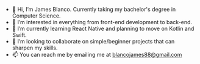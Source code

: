 - 👋 Hi, I’m James Blanco. Currently taking my bachelor's degree in Computer Science.
- 👀 I’m interested in everything from front-end development to back-end. 
- 🌱 I’m currently learning React Native and planning to move on Kotlin and Swift.  
- 💞️ I’m looking to collaborate on simple/beginner projects that can sharpen my skills.
- 📫 You can reach me by emailing me at blancojames88@gmail.com 

<!---
Android-James/Android-James is a ✨ special ✨ repository because its `README.md` (this file) appears on your GitHub profile.
You can click the Preview link to take a look at your changes.
--->
